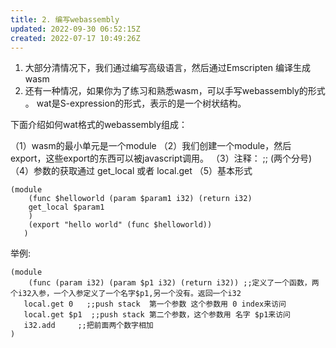 ```yaml
---
title: 2. 编写webassembly
updated: 2022-09-30 06:52:15Z
created: 2022-07-17 10:49:26Z
---
```


1.  大部分清情况下，我们通过编写高级语言，然后通过Emscripten 编译生成wasm
2.  还有一种情况，如果你为了练习和熟悉wasm，可以手写webassembly的形式 。 wat是S-expression的形式，表示的是一个树状结构。

下面介绍如何wat格式的webassembly组成：

（1）wasm的最小单元是一个module
（2）我们创建一个module，然后export，这些export的东西可以被javascript调用。
（3）注释： ;; (两个分号)
（4）参数的获取通过 get_local 或者 local.get
（5）基本形式

```
(module
   	(func $helloworld (param $param1 i32) (return i32)  
   	get_local $param1
   	)
   	(export "hello world" (func $helloworld))
   )
```

举例:

```
(module
    (func (param i32) (param $p1 i32) (return i32)) ;;定义了一个函数，两个i32入参，一个入参定义了一个名字$p1,另一个没有。返回一个i32
   local.get 0   ;;push stack  第一个参数 这个参数用 0 index来访问
   local.get $p1  ;;push stack 第二个参数，这个参数用 名字 $p1来访问
   i32.add     ;;把前面两个数字相加
)

```